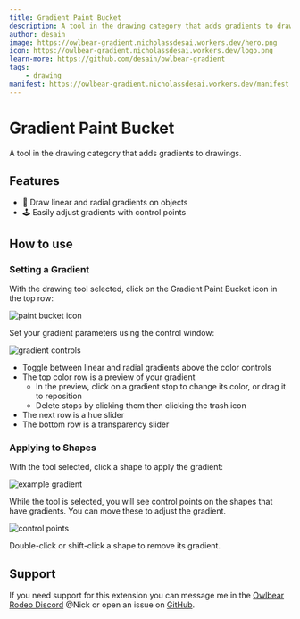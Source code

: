 ```yaml
---
title: Gradient Paint Bucket
description: A tool in the drawing category that adds gradients to drawings.
author: desain
image: https://owlbear-gradient.nicholassdesai.workers.dev/hero.png
icon: https://owlbear-gradient.nicholassdesai.workers.dev/logo.png
learn-more: https://github.com/desain/owlbear-gradient
tags:
    - drawing
manifest: https://owlbear-gradient.nicholassdesai.workers.dev/manifest.json
---
```


# Gradient Paint Bucket

A tool in the drawing category that adds gradients to drawings.

## Features

-   🎨 Draw linear and radial gradients on objects
-   🕹️ Easily adjust gradients with control points

## How to use

### Setting a Gradient

With the drawing tool selected, click on the Gradient Paint Bucket icon in the top row:

![paint bucket icon](https://owlbear-gradient.nicholassdesai.workers.dev/paint-bucket-icon.png)

Set your gradient parameters using the control window:

![gradient controls](https://owlbear-gradient.nicholassdesai.workers.dev/gradient-controls.png)

-   Toggle between linear and radial gradients above the color controls
-   The top color row is a preview of your gradient
    -   In the preview, click on a gradient stop to change its color, or drag it to reposition
    -   Delete stops by clicking them then clicking the trash icon
-   The next row is a hue slider
-   The bottom row is a transparency slider

### Applying to Shapes

With the tool selected, click a shape to apply the gradient:

![example gradient](https://owlbear-gradient.nicholassdesai.workers.dev/example-gradient.png)

While the tool is selected, you will see control points on the shapes that have gradients. You can move these to adjust the gradient.

![control points](https://owlbear-gradient.nicholassdesai.workers.dev/control-points.png)

Double-click or shift-click a shape to remove its gradient.

## Support

If you need support for this extension you can message me in the [Owlbear Rodeo Discord](https://discord.com/invite/u5RYMkV98s) @Nick or open an issue on [GitHub](https://github.com/desain/owlbear-gradient/issues).
